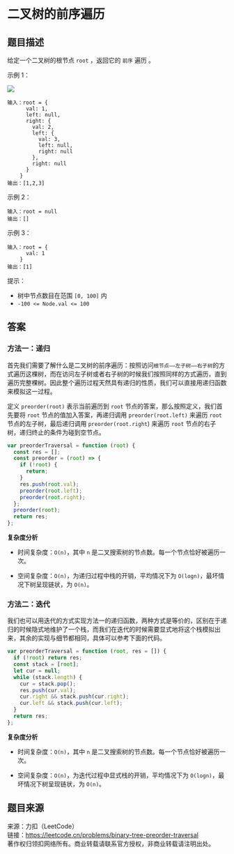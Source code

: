 # 二叉树的前序遍历

## 题目描述

给定一个二叉树的根节点 `root` ，返回它的 `前序` 遍历 。

示例 1：

![](https://cdn.bayuechuqi.com/blog%2Finorder_1.jpg)

```
输入：root = {
      val: 1,
      left: null,
      right: {
        val: 2,
        left: {
          val: 3,
          left: null,
          right: null
        },
        right: null
      }
    }
输出：[1,2,3]
```

示例 2：

```
输入：root = null
输出：[]
```

示例 3：

```
输入：root = {
      val: 1
    }
输出：[1]
```

提示：

- 树中节点数目在范围 `[0, 100]` 内
- `-100 <= Node.val <= 100`

## 答案

### 方法一：递归

首先我们需要了解什么是二叉树的前序遍历：按照访问`根节点——左子树——右子树`的方式遍历这棵树，而在访问左子树或者右子树的时候我们按照同样的方式遍历，直到遍历完整棵树。因此整个遍历过程天然具有递归的性质，我们可以直接用递归函数来模拟这一过程。

定义 `preorder(root)` 表示当前遍历到 `root` 节点的答案，那么按照定义，我们首先要将 `root` 节点的值加入答案，再递归调用 `preorder(root.left)` 来遍历 `root` 节点的左子树，最后递归调用 `preorder(root.right`) 来遍历 `root` 节点的右子树，递归终止的条件为碰到空节点。

```js
var preorderTraversal = function (root) {
  const res = [];
  const preorder = (root) => {
    if (!root) {
      return;
    }
    res.push(root.val);
    preorder(root.left);
    preorder(root.right);
  };
  preorder(root);
  return res;
};
```

**复杂度分析**

- 时间复杂度：`O(n)`，其中 `n` 是二叉搜索树的节点数。每一个节点恰好被遍历一次。

- 空间复杂度：`O(n)`，为递归过程中栈的开销，平均情况下为 `O(log⁡n)`，最坏情况下树呈现链状，为 `O(n)`。

### 方法二：迭代

我们也可以用迭代的方式实现方法一的递归函数，两种方式是等价的，区别在于递归的时候隐式地维护了一个栈，而我们在迭代的时候需要显式地将这个栈模拟出来，其余的实现与细节都相同，具体可以参考下面的代码。

```js
var preorderTraversal = function (root, res = []) {
  if (!root) return res;
  const stack = [root];
  let cur = null;
  while (stack.length) {
    cur = stack.pop();
    res.push(cur.val);
    cur.right && stack.push(cur.right);
    cur.left && stack.push(cur.left);
  }
  return res;
};
```

**复杂度分析**

- 时间复杂度：`O(n)`，其中 `n` 是二叉搜索树的节点数。每一个节点恰好被遍历一次。

- 空间复杂度：`O(n)`，为迭代过程中显式栈的开销，平均情况下为 `O(log⁡n)`，最坏情况下树呈现链状，为 `O(n)`。

## 题目来源

来源：力扣（LeetCode）  
链接：https://leetcode.cn/problems/binary-tree-preorder-traversal  
著作权归领扣网络所有。商业转载请联系官方授权，非商业转载请注明出处。
